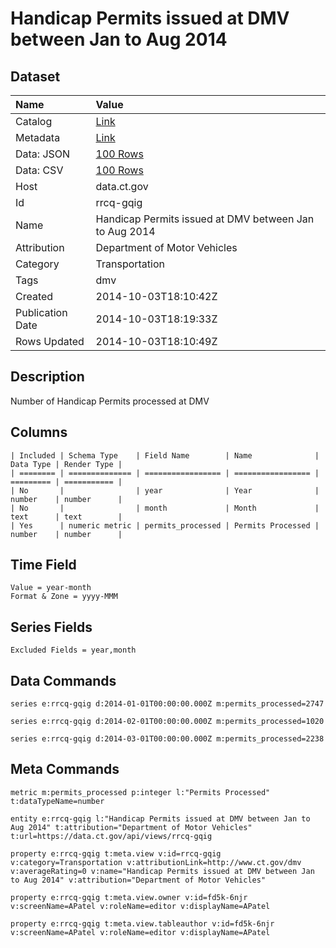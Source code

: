 # Handicap Permits issued at DMV between Jan to Aug 2014

## Dataset

| Name | Value |
| :--- | :---- |
| Catalog | [Link](https://catalog.data.gov/dataset/handicap-permits-issued-at-dmv-between-jan-to-aug-2014) |
| Metadata | [Link](https://data.ct.gov/api/views/rrcq-gqig) |
| Data: JSON | [100 Rows](https://data.ct.gov/api/views/rrcq-gqig/rows.json?max_rows=100) |
| Data: CSV | [100 Rows](https://data.ct.gov/api/views/rrcq-gqig/rows.csv?max_rows=100) |
| Host | data.ct.gov |
| Id | rrcq-gqig |
| Name | Handicap Permits issued at DMV between Jan to Aug 2014 |
| Attribution | Department of Motor Vehicles |
| Category | Transportation |
| Tags | dmv |
| Created | 2014-10-03T18:10:42Z |
| Publication Date | 2014-10-03T18:19:33Z |
| Rows Updated | 2014-10-03T18:10:49Z |

## Description

Number of Handicap Permits processed at DMV

## Columns

```ls
| Included | Schema Type    | Field Name        | Name              | Data Type | Render Type |
| ======== | ============== | ================= | ================= | ========= | =========== |
| No       |                | year              | Year              | number    | number      |
| No       |                | month             | Month             | text      | text        |
| Yes      | numeric metric | permits_processed | Permits Processed | number    | number      |
```

## Time Field

```ls
Value = year-month
Format & Zone = yyyy-MMM
```

## Series Fields

```ls
Excluded Fields = year,month
```

## Data Commands

```ls
series e:rrcq-gqig d:2014-01-01T00:00:00.000Z m:permits_processed=2747

series e:rrcq-gqig d:2014-02-01T00:00:00.000Z m:permits_processed=1020

series e:rrcq-gqig d:2014-03-01T00:00:00.000Z m:permits_processed=2238
```

## Meta Commands

```ls
metric m:permits_processed p:integer l:"Permits Processed" t:dataTypeName=number

entity e:rrcq-gqig l:"Handicap Permits issued at DMV between Jan to Aug 2014" t:attribution="Department of Motor Vehicles" t:url=https://data.ct.gov/api/views/rrcq-gqig

property e:rrcq-gqig t:meta.view v:id=rrcq-gqig v:category=Transportation v:attributionLink=http://www.ct.gov/dmv v:averageRating=0 v:name="Handicap Permits issued at DMV between Jan to Aug 2014" v:attribution="Department of Motor Vehicles"

property e:rrcq-gqig t:meta.view.owner v:id=fd5k-6njr v:screenName=APatel v:roleName=editor v:displayName=APatel

property e:rrcq-gqig t:meta.view.tableauthor v:id=fd5k-6njr v:screenName=APatel v:roleName=editor v:displayName=APatel
```